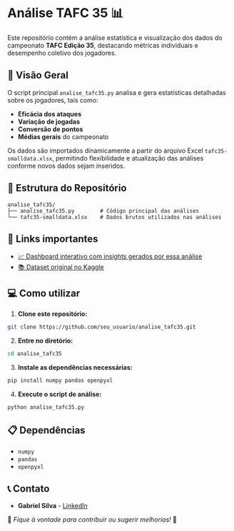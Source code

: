 
# Análise TAFC 35 📊

Este repositório contém a análise estatística e visualização dos dados do campeonato **TAFC Edição 35**, destacando métricas individuais e desempenho coletivo dos jogadores.

## 🚀 Visão Geral

O script principal `analise_tafc35.py` analisa e gera estatísticas detalhadas sobre os jogadores, tais como:

- **Eficácia dos ataques**
- **Variação de jogadas**
- **Conversão de pontos**
- **Médias gerais** do campeonato

Os dados são importados dinamicamente a partir do arquivo Excel `tafc35-smalldata.xlsx`, permitindo flexibilidade e atualização das análises conforme novos dados sejam inseridos.

## 📂 Estrutura do Repositório

```
analise_tafc35/
├── analise_tafc35.py        # Código principal das análises
└── tafc35-smalldata.xlsx    # Dados brutos utilizados nas análises
```

## 🔗 Links importantes

- [📈 Dashboard interativo com insights gerados por essa análise](https://www.linkedin.com/posts/gabrielrtsilva_dataanalytics-dataanalysis-frist-activity-7070173182971846656-vzmM?utm_source=share&utm_medium=member_desktop&rcm=ACoAADeKWYgBeRy23W9fFnU-IU30DvSMawlao-Q)
- [📚 Dataset original no Kaggle](https://www.kaggle.com/datasets/gabrielrosemberg/tafc-35-small-data-qualifiers/settings)

## 💻 Como utilizar

1. **Clone este repositório:**
```bash
git clone https://github.com/seu_usuario/analise_tafc35.git
```

2. **Entre no diretório:**
```bash
cd analise_tafc35
```

3. **Instale as dependências necessárias:**
```bash
pip install numpy pandas openpyxl
```

4. **Execute o script de análise:**
```bash
python analise_tafc35.py
```

## 📋 Dependências

- `numpy`
- `pandas`
- `openpyxl`

## 📞 Contato

- **Gabriel Silva** - [LinkedIn](https://www.linkedin.com/in/gabrielrtsilva)

📌 _Fique à vontade para contribuir ou sugerir melhorias!_ 🚀
